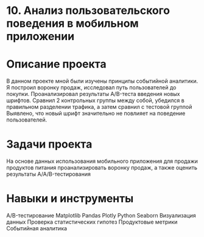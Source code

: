 # 10. Анализ пользовательского поведения в мобильном приложении
# Описание проекта
В данном проекте мной были изучены принципы событийной аналитики. Я построил воронку продаж, исследовал путь пользователей до покупки.
Проанализировал результаты A/B-теста введения новых шрифтов. 
Сравнил 2 контрольных группы между собой, убедился в правильном разделении трафика, а затем сравнил с тестовой группой Выявлено, что новый шрифт значительно не повлияет на поведение пользователей.

# Задачи проекта

На основе данных использования мобильного
приложения для продажи продуктов питания проанализировать
воронку продаж, а
также оценить результаты A/A/B-тестирования

# Навыки и инструменты

A/B-тестирование Matplotlib
Pandas Plotly Python
Seaborn Визуализация данных
Проверка статистических гипотез
Продуктовые метрики
Событийная аналитика
